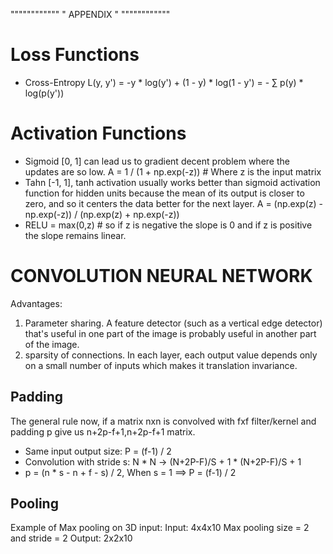 """"""""""""
" APPENDIX "
""""""""""""

# Loss Functions
* Cross-Entropy
    L(y, y') = -y * log(y') + (1 - y) * log(1 - y')
             = - ∑ p(y) * log(p(y'))


# Activation Functions
* Sigmoid [0, 1] can lead us to gradient decent problem where the updates are so low.
    A = 1 / (1 + np.exp(-z)) # Where z is the input matrix
* Tahn [-1, 1], tanh activation usually works better than sigmoid activation function for hidden units because the mean of its output is closer to zero, and so it centers the data better for the next layer.
    A = (np.exp(z) - np.exp(-z)) / (np.exp(z) + np.exp(-z))
* RELU = max(0,z) # so if z is negative the slope is 0 and if z is positive the slope remains linear.


# CONVOLUTION NEURAL NETWORK
Advantages:
1. Parameter sharing.
A feature detector (such as a vertical edge detector) that's useful in one part of the image is probably useful in another part of the image.
2. sparsity of connections.
In each layer, each output value depends only on a small number of inputs which makes it translation invariance.

## Padding
The general rule now, if a matrix nxn is convolved with fxf filter/kernel and padding p give us n+2p-f+1,n+2p-f+1 matrix.
* Same input output size: P = (f-1) / 2
* Convolution with stride s: N * N -> (N+2P-F)/S + 1 * (N+2P-F)/S + 1
* p = (n * s - n + f - s) / 2, When s = 1 ==> P = (f-1) / 2

## Pooling
Example of Max pooling on 3D input:
Input: 4x4x10
Max pooling size = 2 and stride = 2
Output: 2x2x10


